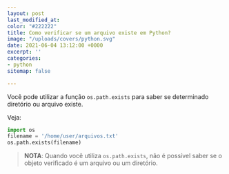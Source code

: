 ```yaml
---
layout: post
last_modified_at: 
color: "#222222"
title: Como verificar se um arquivo existe em Python?
image: "/uploads/covers/python.svg"
date: 2021-06-04 13:12:00 +0000
excerpt: ''
categories:
- python
sitemap: false

---
```

Você pode utilizar a função `os.path.exists` para saber se determinado diretório ou arquivo existe.

Veja:

```python
import os
filename = '/home/user/arquivos.txt'
os.path.exists(filename)
```

>**NOTA**: Quando você utiliza `os.path.exists`, não é possível saber se o objeto verificado é um arquivo ou um diretório.